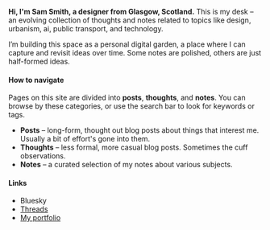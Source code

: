 
 **Hi, I'm Sam Smith, a designer from Glasgow, Scotland.** This is my desk – an evolving collection of thoughts and notes related to topics like design, urbanism, ai, public transport, and technology. 

I’m building this space as a personal digital garden, a place where I can capture and revisit ideas over time. Some notes are polished, others are just half-formed ideas. 

#### How to navigate
Pages on this site are divided into **posts**, **thoughts**, and **notes**. You can browse by these categories, or use the search bar to look for keywords or tags.

- **Posts** – long-form, thought out blog posts about things that interest me. Usually a bit of effort's gone into them.
- **Thoughts** – less formal, more casual blog posts. Sometimes the cuff observations.
- **Notes** – a curated selection of my notes about various subjects. 

#### Links
- Bluesky
- [Threads](http://threads.net/smixsam)
- [My portfolio](http://smithsam.me)